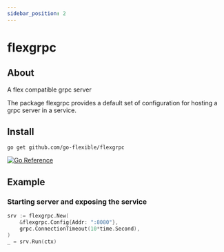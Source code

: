 ```yaml
---
sidebar_position: 2
---
```


# flexgrpc

## About

A flex compatible grpc server

The package flexgrpc provides a default set of configuration for hosting a grpc server in a service.

## Install

```shell
go get github.com/go-flexible/flexgrpc
```

[![Go Reference](https://pkg.go.dev/badge/github.com/go-flexible/flexgrpc.svg)](https://pkg.go.dev/github.com/go-flexible/flexgrpc)

## Example

### Starting server and exposing the service

```go
srv := flexgrpc.New(
    &flexgrpc.Config{Addr: ":8080"},
    grpc.ConnectionTimeout(10*time.Second),
)
_ = srv.Run(ctx)
```
